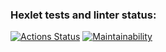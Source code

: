 ### Hexlet tests and linter status:
[![Actions Status](https://github.com/SH1NOBII/frontend-project-44/workflows/hexlet-check/badge.svg)](https://github.com/SH1NOBII/frontend-project-44/actions)
[![Maintainability](https://api.codeclimate.com/v1/badges/892b7465ea51eb65d16e/maintainability)](https://codeclimate.com/github/SH1NOBII/frontend-project-44/maintainability)
